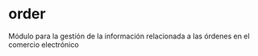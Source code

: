# order

Módulo para la gestión de la información relacionada a las órdenes en el comercio electrónico